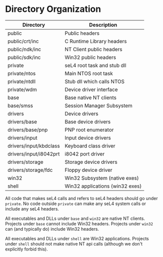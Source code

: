 Directory Organization
======================

| Directory		 | Description			   |
| ---------------------  | ------------------------------- |
| public		 | Public headers                  |
| public/crt/inc	 | C Runtime Library headers	   |
| public/ndk/inc	 | NT Client public headers	   |
| public/sdk/inc	 | Win32 public headers		   |
| private		 | seL4 root task and stub dll	   |
| private/ntos		 | Main NTOS root task	  	   |
| private/ntdll		 | Stub dll which calls NTOS	   |
| private/wdm		 | Device driver interface	   |
| base			 | Base native NT clients	   |
| base/smss		 | Session Manager Subsystem	   |
| drivers                | Device drivers                  |
| drivers/base           | Base device drivers             |
| drivers/base/pnp       | PNP root enumerator             |
| drivers/input          | Input device drivers            |
| drivers/input/kbdclass | Keyboard class driver           |
| drivers/input/i8042prt | i8042 port driver               |
| drivers/storage        | Storage device drivers          |
| drivers/storage/fdc    | Floppy device driver            |
| win32			 | Win32 Subsystem (native exes)   |
| shell			 | Win32 applications (win32 exes) |

All code that makes seL4 calls and refers to seL4 headers should go under `private`. No code outside `private` can make any seL4 system calls or include any seL4 headers.

All executables and DLLs under `base` and `win32` are native NT clients. Projects under `base` cannot include Win32 headers. Projects under `win32` can (and typically do) include Win32 headers.

All executables and DLLs under `shell` are Win32 applications. Projects under `shell` should not make native NT api calls (although we don't explicitly forbid this).